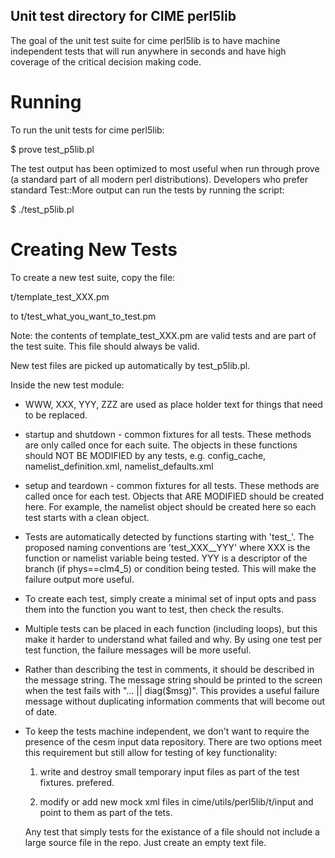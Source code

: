 Unit test directory for CIME perl5lib
-------------------------------------------

The goal of the unit test suite for cime perl5lib is to have machine
independent tests that will run anywhere in seconds and have high
coverage of the critical decision making code.

Running
=======

To run the unit tests for cime perl5lib:

$ prove test_p5lib.pl 

The test output has been optimized to most useful when run through
prove (a standard part of all modern perl distributions). Developers
who prefer standard Test::More output can run the tests by running the
script:

$ ./test_p5lib.pl


Creating New Tests
==================

To create a new test suite, copy the file:

t/template_test_XXX.pm 

to t/test_what_you_want_to_test.pm

Note: the contents of template_test_XXX.pm are valid tests and are
part of the test suite. This file should always be valid.

New test files are picked up automatically by test_p5lib.pl.

Inside the new test module:

* WWW, XXX, YYY, ZZZ are used as place holder text for things that
  need to be replaced.

* startup and shutdown - common fixtures for all tests. These methods
  are only called once for each suite. The objects in these functions
  should NOT BE MODIFIED by any tests, e.g. config_cache,
  namelist_definition.xml, namelist_defaults.xml

* setup and teardown - common fixtures for all tests. These methods
  are called once for each test. Objects that ARE MODIFIED should be
  created here. For example, the namelist object should be created
  here so each test starts with a clean object.

* Tests are automatically detected by functions starting with
  'test_'. The proposed naming conventions are 'test_XXX__YYY' where
  XXX is the function or namelist variable being tested. YYY is a
  descriptor of the branch (if phys==clm4_5) or condition being
  tested. This will make the failure output more useful.

* To create each test, simply create a minimal set of input opts and
  pass them into the function you want to test, then check the
  results.

* Multiple tests can be placed in each function (including loops), but
  this make it harder to understand what failed and why. By using one
  test per test function, the failure messages will be more useful.

* Rather than describing the test in comments, it should be described
  in the message string. The message string should be printed to the
  screen when the test fails with "... || diag($msg)". This provides a
  useful failure message without duplicating information comments that
  will become out of date.

* To keep the tests machine independent, we don't want to require the
  presence of the cesm input data repository. There are two options
  meet this requirement but still allow for testing of key
  functionality:

  1. write and destroy small temporary input files as part
  of the test fixtures. prefered.

  2. modify or add new mock xml files in cime/utils/perl5lib/t/input
  and point to them as part of the tets.

  Any test that simply tests for the existance of a file should not
  include a large source file in the repo. Just create an empty text
  file.


